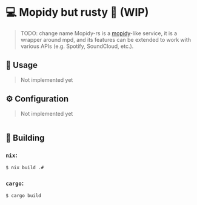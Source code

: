 # 💻 Mopidy but rusty 🦀 (WIP)
> TODO: change name
Mopidy-rs is a [mopidy]()-like service, it is a wrapper around mpd, and its
features can be extended to work with various APIs (e.g. Spotify, SoundCloud,
etc.).

## 📔 Usage
> Not implemented yet

## ⚙️ Configuration
> Not implemented yet

```toml
```

## 🔨 Building

### `nix`:
```bash
$ nix build .#
```

### `cargo`:
```bash
$ cargo build
```
